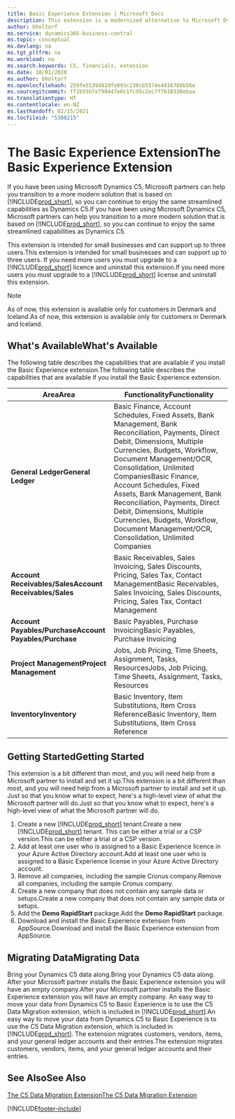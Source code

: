 ```yaml
---
title: Basic Experience Extension | Microsoft Docs
description: This extension is a modernized alternative to Microsoft Dynamics C5.
author: bholtorf
ms.service: dynamics365-business-central
ms.topic: conceptual
ms.devlang: na
ms.tgt_pltfrm: na
ms.workload: na
ms.search.keywords: C5, financials, extension
ms.date: 10/01/2020
ms.author: bholtorf
ms.openlocfilehash: 259fe5539482dfe893c230cb5574e4816788b56e
ms.sourcegitcommit: ff2b55b7e790447e0c1fcd5c2ec7f7610338ebaa
ms.translationtype: HT
ms.contentlocale: en-NZ
ms.lasthandoff: 02/15/2021
ms.locfileid: "5386215"
---
```

# <a name="the-basic-experience-extension"></a><span data-ttu-id="3f80e-103">The Basic Experience Extension</span><span class="sxs-lookup"><span data-stu-id="3f80e-103">The Basic Experience Extension</span></span>
<span data-ttu-id="3f80e-104">If you have been using Microsoft Dynamics C5, Microsoft partners can help you transition to a more modern solution that is based on [!INCLUDE[prod_short](includes/prod_short.md)], so you can continue to enjoy the same streamlined capabilities as Dynamics C5.</span><span class="sxs-lookup"><span data-stu-id="3f80e-104">If you have been using Microsoft Dynamics C5, Microsoft partners can help you transition to a more modern solution that is based on [!INCLUDE[prod_short](includes/prod_short.md)], so you can continue to enjoy the same streamlined capabilities as Dynamics C5.</span></span>

<span data-ttu-id="3f80e-105">This extension is intended for small businesses and can support up to three users.</span><span class="sxs-lookup"><span data-stu-id="3f80e-105">This extension is intended for small businesses and can support up to three users.</span></span> <span data-ttu-id="3f80e-106">If you need more users you must upgrade to a [!INCLUDE[prod_short](includes/prod_short.md)] licence and uninstall this extension.</span><span class="sxs-lookup"><span data-stu-id="3f80e-106">If you need more users you must upgrade to a [!INCLUDE[prod_short](includes/prod_short.md)] license and uninstall this extension.</span></span>

> [!NOTE]
> <span data-ttu-id="3f80e-107">As of now, this extension is available only for customers in Denmark and Iceland.</span><span class="sxs-lookup"><span data-stu-id="3f80e-107">As of now, this extension is available only for customers in Denmark and Iceland.</span></span> 

## <a name="whats-available"></a><span data-ttu-id="3f80e-108">What's Available</span><span class="sxs-lookup"><span data-stu-id="3f80e-108">What's Available</span></span>
<span data-ttu-id="3f80e-109">The following table describes the capabilities that are available if you install the Basic Experience extension.</span><span class="sxs-lookup"><span data-stu-id="3f80e-109">The following table describes the capabilities that are available if you install the Basic Experience extension.</span></span>

|<span data-ttu-id="3f80e-110">Area</span><span class="sxs-lookup"><span data-stu-id="3f80e-110">Area</span></span>  |<span data-ttu-id="3f80e-111">Functionality</span><span class="sxs-lookup"><span data-stu-id="3f80e-111">Functionality</span></span>  |
|---------|---------|
|<span data-ttu-id="3f80e-112">**General Ledger**</span><span class="sxs-lookup"><span data-stu-id="3f80e-112">**General Ledger**</span></span> |<span data-ttu-id="3f80e-113">Basic Finance, Account Schedules, Fixed Assets, Bank Management, Bank Reconciliation, Payments, Direct Debit, Dimensions, Multiple Currencies, Budgets, Workflow, Document Management/OCR, Consolidation, Unlimited Companies</span><span class="sxs-lookup"><span data-stu-id="3f80e-113">Basic Finance, Account Schedules, Fixed Assets, Bank Management, Bank Reconciliation, Payments, Direct Debit, Dimensions, Multiple Currencies, Budgets, Workflow, Document Management/OCR, Consolidation, Unlimited Companies</span></span>|
|<span data-ttu-id="3f80e-114">**Account Receivables/Sales**</span><span class="sxs-lookup"><span data-stu-id="3f80e-114">**Account Receivables/Sales**</span></span> |<span data-ttu-id="3f80e-115">Basic Receivables, Sales Invoicing, Sales Discounts, Pricing, Sales Tax, Contact Management</span><span class="sxs-lookup"><span data-stu-id="3f80e-115">Basic Receivables, Sales Invoicing, Sales Discounts, Pricing, Sales Tax, Contact Management</span></span> |
|<span data-ttu-id="3f80e-116">**Account Payables/Purchase**</span><span class="sxs-lookup"><span data-stu-id="3f80e-116">**Account Payables/Purchase**</span></span> |<span data-ttu-id="3f80e-117">Basic Payables, Purchase Invoicing</span><span class="sxs-lookup"><span data-stu-id="3f80e-117">Basic Payables, Purchase Invoicing</span></span> |
|<span data-ttu-id="3f80e-118">**Project Management**</span><span class="sxs-lookup"><span data-stu-id="3f80e-118">**Project Management**</span></span> |<span data-ttu-id="3f80e-119">Jobs, Job Pricing, Time Sheets, Assignment, Tasks, Resources</span><span class="sxs-lookup"><span data-stu-id="3f80e-119">Jobs, Job Pricing, Time Sheets, Assignment, Tasks, Resources</span></span> |
|<span data-ttu-id="3f80e-120">**Inventory**</span><span class="sxs-lookup"><span data-stu-id="3f80e-120">**Inventory**</span></span> |<span data-ttu-id="3f80e-121">Basic Inventory, Item Substitutions, Item Cross Reference</span><span class="sxs-lookup"><span data-stu-id="3f80e-121">Basic Inventory, Item Substitutions, Item Cross Reference</span></span> |

## <a name="getting-started"></a><span data-ttu-id="3f80e-122">Getting Started</span><span class="sxs-lookup"><span data-stu-id="3f80e-122">Getting Started</span></span>
<span data-ttu-id="3f80e-123">This extension is a bit different than most, and you will need help from a Microsoft partner to install and set it up.</span><span class="sxs-lookup"><span data-stu-id="3f80e-123">This extension is a bit different than most, and you will need help from a Microsoft partner to install and set it up.</span></span> <span data-ttu-id="3f80e-124">Just so that you know what to expect, here's a high-level view of what the Microsoft partner will do.</span><span class="sxs-lookup"><span data-stu-id="3f80e-124">Just so that you know what to expect, here's a high-level view of what the Microsoft partner will do.</span></span>

1. <span data-ttu-id="3f80e-125">Create a new [!INCLUDE[prod_short](includes/prod_short.md)] tenant.</span><span class="sxs-lookup"><span data-stu-id="3f80e-125">Create a new [!INCLUDE[prod_short](includes/prod_short.md)] tenant.</span></span> <span data-ttu-id="3f80e-126">This can be either a trial or a CSP version.</span><span class="sxs-lookup"><span data-stu-id="3f80e-126">This can be either a trial or a CSP version.</span></span>
2. <span data-ttu-id="3f80e-127">Add at least one user who is assigned to a Basic Experience licence in your Azure Active Directory account.</span><span class="sxs-lookup"><span data-stu-id="3f80e-127">Add at least one user who is assigned to a Basic Experience license in your Azure Active Directory account.</span></span>
3. <span data-ttu-id="3f80e-128">Remove all companies, including the sample Cronus company.</span><span class="sxs-lookup"><span data-stu-id="3f80e-128">Remove all companies, including the sample Cronus company.</span></span>
4. <span data-ttu-id="3f80e-129">Create a new company that does not contain any sample data or setups.</span><span class="sxs-lookup"><span data-stu-id="3f80e-129">Create a new company that does not contain any sample data or setups.</span></span>
5. <span data-ttu-id="3f80e-130">Add the **Demo RapidStart** package.</span><span class="sxs-lookup"><span data-stu-id="3f80e-130">Add the **Demo RapidStart** package.</span></span> <!--what does the pockage contain?-->
6. <span data-ttu-id="3f80e-131">Download and install the Basic Experience extension from AppSource.</span><span class="sxs-lookup"><span data-stu-id="3f80e-131">Download and install the Basic Experience extension from AppSource.</span></span>

## <a name="migrating-data"></a><span data-ttu-id="3f80e-132">Migrating Data</span><span class="sxs-lookup"><span data-stu-id="3f80e-132">Migrating Data</span></span>
<span data-ttu-id="3f80e-133">Bring your Dynamics C5 data along.</span><span class="sxs-lookup"><span data-stu-id="3f80e-133">Bring your Dynamics C5 data along.</span></span> <span data-ttu-id="3f80e-134">After your Microsoft partner installs the Basic Experience extension you will have an empty company.</span><span class="sxs-lookup"><span data-stu-id="3f80e-134">After your Microsoft partner installs the Basic Experience extension you will have an empty company.</span></span> <span data-ttu-id="3f80e-135">An easy way to move your data from Dynamics C5 to Basic Experience is to use the C5 Data Migration extension, which is included in [!INCLUDE[prod_short](includes/prod_short.md)].</span><span class="sxs-lookup"><span data-stu-id="3f80e-135">An easy way to move your data from Dynamics C5 to Basic Experience is to use the C5 Data Migration extension, which is included in [!INCLUDE[prod_short](includes/prod_short.md)].</span></span> <span data-ttu-id="3f80e-136">The extension migrates customers, vendors, items, and your general ledger accounts and their entries.</span><span class="sxs-lookup"><span data-stu-id="3f80e-136">The extension migrates customers, vendors, items, and your general ledger accounts and their entries.</span></span>

## <a name="see-also"></a><span data-ttu-id="3f80e-137">See Also</span><span class="sxs-lookup"><span data-stu-id="3f80e-137">See Also</span></span>
[<span data-ttu-id="3f80e-138">The C5 Data Migration Extension</span><span class="sxs-lookup"><span data-stu-id="3f80e-138">The C5 Data Migration Extension</span></span>](ui-extensions-c5-data-migration.md)

[!INCLUDE[footer-include](includes/footer-banner.md)]